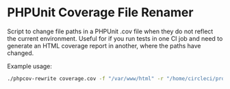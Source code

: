 # PHPUnit Coverage File Renamer

Script to change file paths in a PHPUnit .cov file when they do not reflect the
current environment. Useful for if you run tests in one CI job and need to
generate an HTML coverage report in another, where the paths have changed.

Example usage:

```sh
./phpcov-rewrite coverage.cov -f "/var/www/html" -r "/home/circleci/project" > new.cov
```